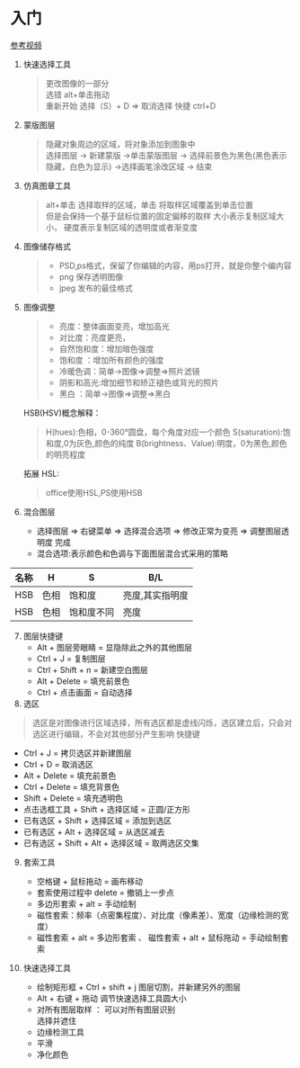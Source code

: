 # 入门
[参考视频](https://www.bilibili.com/video/BV1A4411M729?p=5&spm_id_from=pageDriver)
1. 快速选择工具
   > 更改图像的一部分   
   选错 alt+单击拖动   
   重新开始 选择（S）+ D => 取消选择 快捷 ctrl+D
2. 蒙版图层
   >隐藏对象周边的区域，将对象添加到图象中   
   选择图层 -> 新建蒙版 ->单击蒙版图层 -> 选择前景色为黑色(黑色表示隐藏，白色为显示) ->选择画笔涂改区域 -> 结束
3. 仿真图章工具
   > alt+单击 选择取样的区域，单击 将取样区域覆盖到单击位置  
   但是会保持一个基于鼠标位置的固定偏移的取样
   > 大小表示复制区域大小， 硬度表示复制区域的透明度或者渐变度   

4. 图像储存格式
   > + PSD,ps格式，保留了你编辑的内容，用ps打开，就是你整个编内容   
   > + png 保存透明图像
   > + jpeg 发布的最佳格式 
5. 图像调整
   > + 亮度：整体画面变亮，增加高光
   > + 对比度：亮度更亮，
   > + 自然饱和度：增加暗色强度
   > + 饱和度  ：增加所有颜色的强度
   > + 冷暖色调：简单->图像=>调整=>照片滤镜
   > + 阴影和高光:增加细节和矫正褪色或背光的照片
   > + 黑白 ：简单->图像=>调整=>黑白

   HSB(HSV)概念解释：   
   > H(hues):色相，0-360°圆盘，每个角度对应一个颜色
   > S(saturation):饱和度,0为灰色,颜色的纯度
   > B(brightness、Value):明度，0为黑色,颜色的明亮程度

   拓展 HSL:
   > office使用HSL,PS使用HSB
 6. 混合图层
    + 选择图层 => 右键菜单 => 选择混合选项 => 修改正常为变亮 => 调整图层透明度  完成
    + 混合选项:表示颜色和色调与下面图层混合式采用的策略

|名称     |H         |    S    |  B/L  |
|---------|--------- |---------|---------|
|HSB      |   色相    | 饱和度  |  亮度,其实指明度|
|HSB      |    色相   | 饱和度不同|   亮度     |


7. 图层快捷键  
   + Alt + 图层旁眼睛 =  显隐除此之外的其他图层
   + Ctrl + J = 复制图层
   + Ctrl + Shift + n = 新建空白图层
   + Alt + Delete = 填充前景色
   + Ctrl + 点击画面 = 自动选择
8. 选区
  > 选区是对图像进行区域选择，所有选区都是虚线闪烁，选区建立后，只会对选区进行编辑，不会对其他部分产生影响
  快捷键
  + Ctrl + J = 拷贝选区并新建图层
  + Ctrl + D = 取消选区
  + Alt + Delete = 填充前景色
  + Ctrl + Delete = 填充背景色
  + Shift + Delete = 填充透明色
  + 点击选框工具 + Shift + 选择区域 = 正圆/正方形
  + 已有选区 + Shift + 选择区域 = 添加到选区
  + 已有选区 + Alt + 选择区域 = 从选区减去
  + 已有选区 + Shift + Alt + 选择区域 = 取两选区交集

9. 套索工具
    + 空格键 + 鼠标拖动 = 画布移动
    + 套索使用过程中 delete = 撤销上一步点
    + 多边形套索 + alt = 手动绘制
    + 磁性套索：频率（点密集程度）、对比度（像素差）、宽度（边缘检测的宽度）
    + 磁性套索 + alt = 多边形套索 、 磁性套索 + alt + 鼠标拖动 = 手动绘制套索 

10. 快速选择工具
    + 绘制矩形框 + Ctrl + shift + j 图层切割，并新建另外的图层
    + Alt + 右键 + 拖动 调节快速选择工具圆大小
    + 对所有图层取样 ： 可以对所有图层识别   
    选择并遮住 
    + 边缘检测工具
    + 平滑
    + 净化颜色
  